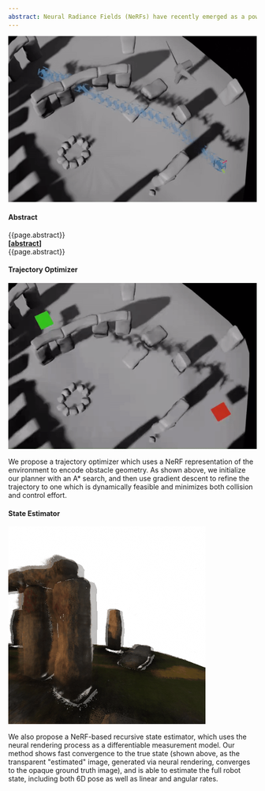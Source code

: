 ```yaml
---
abstract: Neural Radiance Fields (NeRFs) have recently emerged as a powerful paradigm for the representation of natural, complex 3D scenes. NeRFs represent continuous volumetric density and RGB values in a neural network, and generate photo-realistic images from unseen camera viewpoints through ray tracing.  We propose an algorithm for navigating a robot through a 3D environment represented as a NeRF using only an on-board RGB camera for localization.  We assume the NeRF for the scene has been pre-trained offline, and the robot's objective is to navigate through unoccupied space in the NeRF to reach a goal pose.  We introduce a trajectory optimization algorithm that avoids collisions with high-density regions in the NeRF based on a discrete time version of differential flatness that is amenable to constraining the robot's full pose and control inputs.  We also introduce an optimization based filtering method to estimate 6DoF pose and velocities for the robot in the NeRF given only an onboard RGB camera.  We combine the trajectory planner with the pose filter in an online replanning loop to give a vision-based robot navigation pipeline.  We present simulation results with a quadrotor robot navigating through a jungle gym environment, the inside of a church, and Stonehenge using only an RGB camera. We also demonstrate an omnidirectional ground robot navigating through the church, requiring it to reorient to fit through the narrow gap.
---
```

<div class="row justify-content-center">
  <div class="col-8">
    <img src="assets/media/mpc.gif" class="img-fluid mb-4" alt="A drone flies through Stonehenge. Using our proposed method, it can replan online to account for unexpected disturbances and avoid collision.">
  </div>
</div>

<div class="d-none d-md-block abstract">
	<h4> Abstract </h4>
	{{page.abstract}}
</div>
<a class="d-block d-md-none" data-toggle="collapse" data-target="#collapseExample" aria-expanded="false" aria-controls="collapseExample"><b>[<u>abstract</u>]</b></a>
<div class="collapse" id="collapseExample">
  <div class="card card-body abstract">
    {{page.abstract}}
  </div>
</div>

#### Trajectory Optimizer
<div class="row justify-content-center">
  <div class="col-8">
    <img src="assets/media/path_planning.gif" class="img-fluid mb-4" alt="Demonstration of our proposed NeRF-based trajectory optimizer. The drone plans a path which avoids collision and is dynamically feasible.">
  </div>
</div>

We propose a trajectory optimizer which uses a NeRF representation of the environment to encode obstacle geometry. As shown above, we initialize our planner with an A* search, and then use gradient descent to refine the trajectory to one which is dynamically feasible and minimizes both collision and control effort.

#### State Estimator

<div class="row justify-content-center">
  <div class="col-8">
    <img src="assets/media/estimator.gif" class="img-fluid mb-4" alt="Demonstration of the proposed NeRF-based state estimator. The mean state estimate converges quickly to a value where the ground truth and simulated images (via neural rendering) match closely.">
  </div>
</div>

We also propose a NeRF-based recursive state estimator, which uses the neural rendering process as a differentiable measurement model. Our method shows fast convergence to the true state (shown above, as the transparent "estimated" image, generated via neural rendering, converges to the opaque ground truth image), and is able to estimate the full robot state, including both 6D pose as well as linear and angular rates.